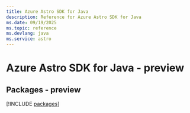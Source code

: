 ```yaml
---
title: Azure Astro SDK for Java
description: Reference for Azure Astro SDK for Java
ms.date: 09/19/2025
ms.topic: reference
ms.devlang: java
ms.service: astro
---
```

# Azure Astro SDK for Java - preview
## Packages - preview
[!INCLUDE [packages](astro-index.md)]